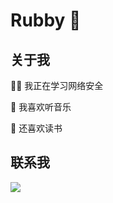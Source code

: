 # Rubby 👋

## 关于我

👩‍💻 我正在学习网络安全

🎵 我喜欢听音乐

📕 还喜欢读书


## 联系我

<a target="_blank" href="http://mail.qq.com/cgi-bin/qm_share?t=qm_mailme&email=XiQrMTQrMDY-MWxubm8eLy9wPTEz" style="text-decoration:none;"><img src="http://rescdn.qqmail.com/zh_CN/htmledition/images/function/qm_open/ico_mailme_01.png"/></a>
